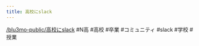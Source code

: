 ```yaml
---
title: 高校にslack
---
```


[/blu3mo-public/高校にslack](https://scrapbox.io/blu3mo-public/高校にslack)
\#N高 #高校 #卒業 #コミュニティ #slack #学校 #授業
